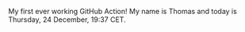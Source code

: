 My first ever working GitHub Action!
My name is Thomas and today is Thursday, 24 December, 19:37 CET. 
